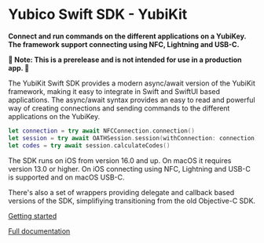 #  Yubico Swift SDK - YubiKit

**Connect and run commands on the different applications on a YubiKey. The framework support connecting using NFC, Lightning and USB-C.**

**🚨 Note: This is a prerelease and is not intended for use in a production app. 🚨**

The YubiKit Swift SDK provides a modern async/await version of the YubiKit framework, making it easy to integrate
in Swift and SwiftUI based applications. The async/await syntax provides an easy to read and powerful way of
creating connections and sending commands to the different applications on the YubiKey.

```swift
let connection = try await NFCConnection.connection()
let session = try await OATHSession.session(withConnection: connection)
let codes = try await session.calculateCodes()
```

The SDK runs on iOS from version 16.0 and up. On macOS it requires version 13.0 or higher. On iOS connecting 
using NFC, Lightning and USB-C is supported and on macOS USB-C.

There's also a set of wrappers providing delegate and callback based versions of the SDK, simplifiying
transitioning from the old Objective-C SDK.

[Getting started](https://crispy-adventure-222z492.pages.github.io/documentation/yubikit/gettingstarted)

[Full documentation](https://crispy-adventure-222z492.pages.github.io/documentation/yubikit)
